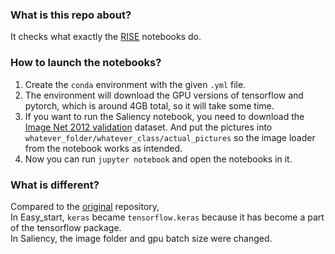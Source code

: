 ### What is this repo about?
It checks what exactly the [RISE](https://github.com/eclique/RISE) notebooks do.

### How to launch the notebooks?
1. Create the `conda` environment with the given `.yml` file.  
2. The environment will download the GPU versions of tensorflow and pytorch, which is around 4GB total, so it will take some time.  
3. If you want to run the Saliency notebook, you need to download the 
[Image Net 2012 validation](https://academictorrents.com/details/5d6d0df7ed81efd49ca99ea4737e0ae5e3a5f2e5) dataset. And put the pictures
into `whatever_folder/whatever_class/actual_pictures` so the image loader from the notebook works as intended.  
4. Now you can run `jupyter notebook` and open the notebooks in it.

### What is different?
Compared to the [original](https://github.com/eclique/RISE) repository,  
In Easy_start, `keras` became `tensorflow.keras` because it has become a part of the tensorflow package.  
In Saliency, the image folder and gpu batch size were changed.
